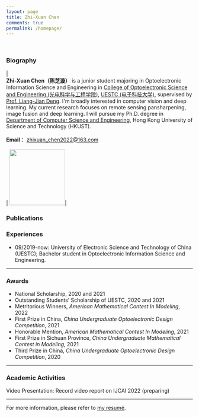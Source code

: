 ```yaml
---
layout: page
title: Zhi-Xuan Chen
comments: true
permalink: /homepage/
---
```


<style>
.biblist { }
/* The item */
.biblist li { }

/* You can define custom styles for plstyle field here. */

/*************************************
   The box that contain BibTeX code
 *************************************/
div.noshow { display: none; }
div.BibTeX {
  margin-right: 1%;
  margin-left: 3%;
  margin-top: 1.2em;
  margin-bottom: 1.3em;
  border: 1px solid silver;
  padding: 0.3em 0.5em;
  background: #eeeeee;
}
div.BibTeX pre { font-size: 100%; overflow: auto;  width: 100%; }
</style>

<script>
function toggleBibtex(articleid) {
  var bib = document.getElementById('bib_'+articleid);
  if (bib) {
    if(bib.className.indexOf('BibTeX') != -1) {
    bib.className.indexOf('noshow') == -1?bib.className = 'BibTeX noshow':bib.className = 'BibTeX';
    }
  } else {
    return;
  }
}
</script>



​	
### Biography

| <br>**Zhi-Xuan Chen（陈芝漩）** is a junior student majoring in Optoelectronic Information Science and Engineering in [College of Optoelectronic Science and Engineering (光电科学与工程学院)](https://sose.uestc.edu.cn/index.htm/), <a href="https://www.uestc.edu.cn/">UESTC (电子科技大学)</a>, supervised by <a href="https://liangjiandeng.github.io/" > Prof. Liang-Jian Deng</a>. I'm broadly interested in computer vision and deep learning. My current research focuses on remote sensing pansharpening, image fusion and deep learning. I will pursue my Ph.D. degree in <a href="https://cse.hkust.edu.hk/">Department of Computer Science and Engineering</a>, Hong Kong University of Science and Technology (HKUST).  <br> <br> **Email：** <zhixuan_chen2022@163.com> <br><br>| <img src="http://zhi-xuan-chen.github.io/image/zhixuan-chen.jpg" width='150'>|



### Publications

### Experiences 

* 09/2019-now: University of Electronic Science and Technology of China (UESTC); Bachelor student in Optoelectronic Information Science and Engineering.

---

### Awards

* National Scholarship, 2020 and 2021
* Outstanding Students’ Scholarship of UESTC, 2020 and 2021
* Metritorious Winners, _American Mathematical Contest In Modeling_, 2022
* First Prize in China, _China Undergraduate Optoelectronic Design Competition_, 2021
* Honorable Mention, _American Mathematical Contest In Modeling_, 2021
* First Prize in Sichuan Province, _China Undergraduate Mathematical Contest in Modeling_, 2021
* Third Prize in China, _China Undergraduate Optoelectronic Design Competition_, 2020



---

### Academic Activities

Video Presentation: Record video report on IJCAI 2022 (preparing)


---

For more information, please refer to <a href="https://zhi-xuan-chen.github.io/cv.pdf">my resumé</a>.

<script type="text/javascript" src="//rf.revolvermaps.com/0/0/6.js?i=573geowbknl&amp;m=7&amp;c=ffc000&amp;cr1=ffffff&amp;f=arial&amp;l=1&amp;s=170&amp;bv=70" async="async"></script>



